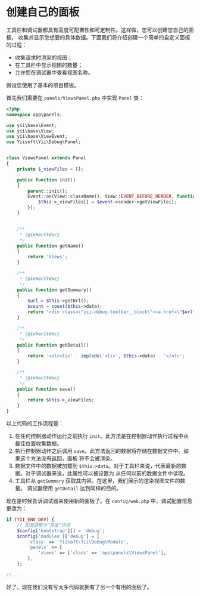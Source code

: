 创建自己的面板
========================

工具栏和调试器都具有高度可配置性和可定制性。这样做，您可以创建您自己的面板，
收集并显示您想要的具体数据。下面我们将介绍创建一个简单的自定义面板的过程：

- 收集请求时渲染的视图；
- 在工具栏中显示视图的数量；
- 允许您在调试器中查看视图名称。

假设您使用了基本的项目模板。

首先我们需要在 `panels/ViewsPanel.php` 中实现 `Panel` 类：

```php
<?php
namespace app\panels;

use yii\base\Event;
use yii\base\View;
use yii\base\ViewEvent;
use Yiisoft\Yii\Debug\Panel;


class ViewsPanel extends Panel
{
    private $_viewFiles = [];

    public function init()
    {
        parent::init();
        Event::on(View::className(), View::EVENT_BEFORE_RENDER, function (ViewEvent $event) {
            $this->_viewFiles[] = $event->sender->getViewFile();
        });
    }


    /**
     * {@inheritdoc}
     */
    public function getName()
    {
        return 'Views';
    }

    /**
     * {@inheritdoc}
     */
    public function getSummary()
    {
        $url = $this->getUrl();
        $count = count($this->data);
        return "<div class=\"yii-debug-toolbar__block\"><a href=\"$url\">Views <span class=\"yii-debug-toolbar__label yii-debug-toolbar__label_info\">$count</span></a></div>";
    }

    /**
     * {@inheritdoc}
     */
    public function getDetail()
    {
        return '<ol><li>' . implode('<li>', $this->data) . '</ol>';
    }

    /**
     * {@inheritdoc}
     */
    public function save()
    {
        return $this->_viewFiles;
    }
}
```

以上代码的工作流程是：

1. 在任何控制器动作运行之前执行 `init`。此方法是在控制器动作执行过程中从最佳位置收集数据。
2. 执行控制器动作之后调用 `save`。此方法返回的数据将存储在数据文件中。如果这个方法没有返回，面板
   将不会被渲染。
3. 数据文件中的数据被加载到 `$this->data`。对于工具栏来说，代表最新的数据。对于调试器来说，此属性可以被设置为
   从任何以前的数据文件中读取。
4. 工具栏从 `getSummary` 获取其内容。在这里，我们展示的渲染视图文件的数量。
   调试器使用 `getDetail` 达到同样的目的。

现在是时候告诉调试器来使用新的面板了。在 `config/web.php` 中，调试配置信息更改为：

```php
if (YII_ENV_DEV) {
    // 配置调整为“开发”环境
    $config['bootstrap'][] = 'debug';
    $config['modules']['debug'] = [
        'class' => 'Yiisoft\Yii\Debug\Module',
        'panels' => [
            'views' => ['class' => 'app\panels\ViewsPanel'],
        ],
    ];

// ...
```

好了。现在我们没有写太多代码就拥有了另一个有用的面板了。
